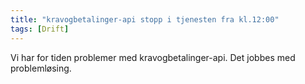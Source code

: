 ```yaml
---
title: "kravogbetalinger-api stopp i tjenesten fra kl.12:00"
tags: [Drift]
---
```

 
Vi har for tiden problemer med kravogbetalinger-api. Det jobbes med problemløsing.
